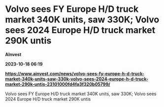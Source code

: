 # Volvo sees FY Europe H/D truck market 340K units, saw 330K; Volvo sees 2024 Europe H/D truck market 290K untis
**AInvest**

**2023-10-18 06:19**

**https://www.ainvest.com/news/volvo-sees-fy-europe-h-d-truck-market-340k-units-saw-330k-volvo-sees-2024-europe-h-d-truck-market-290k-untis-23101000fd4fa3f320b05799/**

Volvo sees FY Europe H/D truck market 340K units, saw 330K; Volvo sees 2024 Europe H/D truck market 290K untis